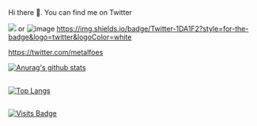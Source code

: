 ##
Hi there 👋. You can find me on Twitter

<img src="BadgeURLHere" /> or ![image](BadgeURLHere)
https://img.shields.io/badge/Twitter-1DA1F2?style=for-the-badge&logo=twitter&logoColor=white

https://twitter.com/metalfoes


[![Anurag's github stats](https://github-readme-stats.vercel.app/api?username=NaimSantos&theme=cobalt)](https://github.com/anuraghazra/github-readme-stats)


##

[![Top Langs](https://github-readme-stats.vercel.app/api/top-langs/?username=NaimSantos&theme=cobalt)](https://github.com/anuraghazra/github-readme-stats)


##
[![Visits Badge](https://badges.pufler.dev/visits/NaimSantos/NaimSantos)](https://badges.pufler.dev)




